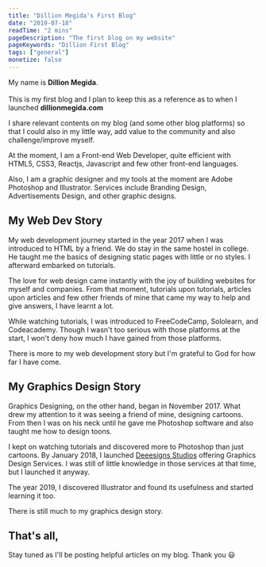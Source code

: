 ```yaml
---
title: "Dillion Megida's First Blog"
date: "2019-07-18"
readTime: "2 mins"
pageDescription: "The first blog on my website"
pageKeywords: "Dillion First Blog"
tags: ["general"]
monetize: false
---
```


My name is <b>Dillion Megida</b>.
<br/><br/>
This is my first blog and I plan to keep this as a reference as to when I launched <b>dillionmegida.com</b>

I share relevant contents on my blog (and some other blog platforms) so that I could also in my little way, add value to the community and also challenge/improve myself.

At the moment, I am a Front-end Web Developer, quite efficient with HTML5, CSS3, Reactjs, Javascript and few other front-end languages.

Also, I am a graphic designer and my tools at the moment are Adobe Photoshop and Illustrator. Services include Branding Design, Advertisements Design, and other graphic designs.

## My Web Dev Story

My web development journey started in the year 2017 when I was introduced to HTML by a friend. We do stay in the same hostel in college. He taught me the basics of designing static pages with little or no styles. I afterward embarked on tutorials.

The love for web design came instantly with the joy of building websites for myself and companies. From that moment, tutorials upon tutorials, articles upon articles and few other friends of mine that came my way to help and give answers, I have learnt a lot.

While watching tutorials, I was introduced to FreeCodeCamp, Sololearn, and Codeacademy. Though I wasn't too serious with those platforms at the start, I won't deny how much I have gained from those platforms.

There is more to my web development story but I'm grateful to God for how far I have come.

## My Graphics Design Story

Graphics Designing, on the other hand, began in November 2017. What drew my attention to it was seeing a friend of mine, designing cartoons. From then I was on his neck until he gave me Photoshop software and also taught me how to design toons.

I kept on watching tutorials and discovered more to Photoshop than just cartoons. By January 2018, I launched [Deeesigns Studios](https://twitter.com/deeesignsstudio) offering Graphics Design Services. I was still of little knowledge in those services at that time, but I launched it anyway.

The year 2019, I discovered Illustrator and found its usefulness and started learning it too.

There is still much to my graphics design story.

## That's all,

Stay tuned as I'll be posting helpful articles on my blog. Thank you 😃

